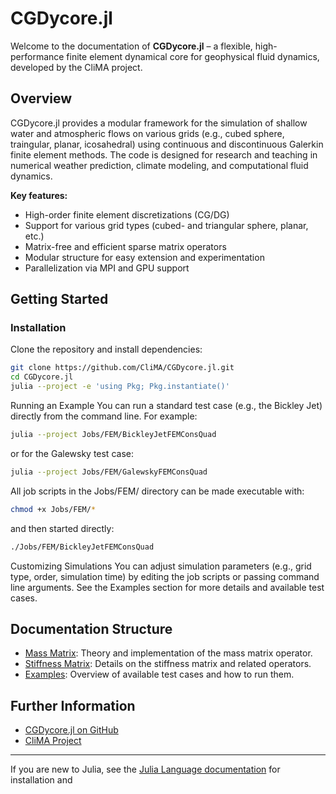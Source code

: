 # CGDycore.jl

Welcome to the documentation of **CGDycore.jl** – a flexible, high-performance finite element dynamical core for geophysical fluid dynamics, developed by the CliMA project.

## Overview

CGDycore.jl provides a modular framework for the simulation of shallow water and atmospheric flows on various grids (e.g., cubed sphere, traingular, planar, icosahedral) using continuous and discontinuous Galerkin finite element methods. The code is designed for research and teaching in numerical weather prediction, climate modeling, and computational fluid dynamics.

**Key features:**
- High-order finite element discretizations (CG/DG)
- Support for various grid types (cubed- and triangular sphere, planar, etc.)
- Matrix-free and efficient sparse matrix operators
- Modular structure for easy extension and experimentation
- Parallelization via MPI and GPU support

## Getting Started

### Installation

Clone the repository and install dependencies:
```bash
git clone https://github.com/CliMA/CGDycore.jl.git
cd CGDycore.jl
julia --project -e 'using Pkg; Pkg.instantiate()'
```

Running an Example
You can run a standard test case (e.g., the Bickley Jet) directly from the command line. For example:
```bash
julia --project Jobs/FEM/BickleyJetFEMConsQuad
```
or for the Galewsky test case:
```bash
julia --project Jobs/FEM/GalewskyFEMConsQuad
```
All job scripts in the Jobs/FEM/ directory can be made executable with:
```bash
chmod +x Jobs/FEM/*
```
and then started directly:
```bash
./Jobs/FEM/BickleyJetFEMConsQuad
```

Customizing Simulations
You can adjust simulation parameters (e.g., grid type, order, simulation time) by editing the job scripts or passing command line arguments. See the Examples section for more details and available test cases.

## Documentation Structure

- [Mass Matrix](MassMatrix.md): Theory and implementation of the mass matrix operator.
- [Stiffness Matrix](StiffMatrix.md): Details on the stiffness matrix and related operators.
- [Examples](Examples.md): Overview of available test cases and how to run them.

## Further Information

- [CGDycore.jl on GitHub](https://github.com/CliMA/CGDycore.jl)
- [CliMA Project](https://clima.caltech.edu/)

---

If you are new to Julia, see the [Julia Language documentation](https://docs.julialang.org/) for installation and
